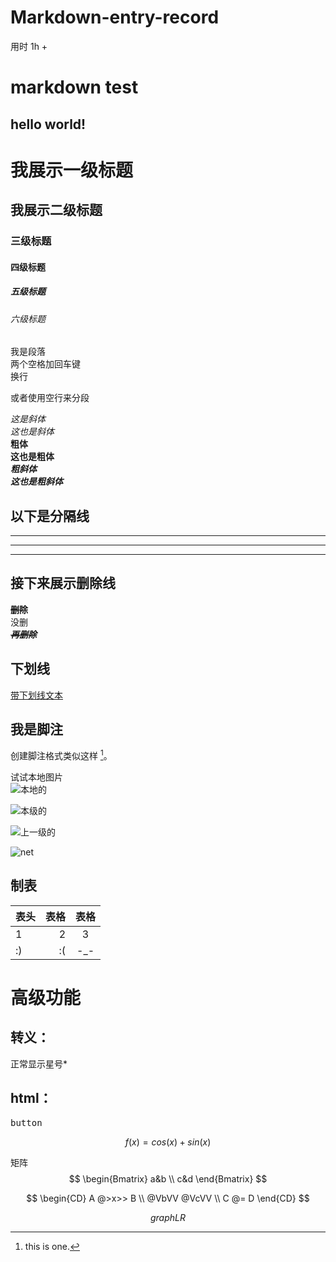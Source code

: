 # Markdown-entry-record
用时 1h +
# markdown test
## hello world!

我展示一级标题
==============
我展示二级标题
--------------
### 三级标题
#### 四级标题
##### 五级标题
###### 六级标题

我是段落  
两个空格加回车键  
换行  

或者使用空行来分段

*这是斜体*  
_这也是斜体_  
**粗体**  
__这也是粗体__  
***粗斜体***  
___这也是粗斜体___  


## 以下是分隔线

---

***
___

## 接下来展示删除线  
~~**删除**~~  
没删  
~~***再删除***~~

## 下划线  
<u>带下划线文本</u>

## 我是脚注  

创建脚注格式类似这样 [^123]。


[^123]: this is one.

试试本地图片  
![本地的](.\\pics\\1.png)  

![本级的](0.png)  

![上一级的](..\\2.png)

![net](https://ts1.cn.mm.bing.net/th/id/R-C.6b9074faed6dae2a0457e690c2aa3a03?rik=6V%2fv2rXhPCf7Pg&riu=http%3a%2f%2fn.sinaimg.cn%2fsinacn20115%2f534%2fw1280h854%2f20190221%2f9461-htknpmf9890147.jpg&ehk=RyGDdQrMiIWbz7Uxa%2fLSPOz2iXvM8JpbkBIZgttQkWc%3d&risl=&pid=ImgRaw&r=0)

## 制表  

|表头|表格|表格|
|:--- |-:|:-:|
|1|2|3|
|:)| :(| -_-|

# 高级功能
## 转义： 
正常显示星号\*

## html：
<kbd>button</kbd>

$$f(x)=cos(x)+sin(x)$$

矩阵
$$
\begin{Bmatrix}
a&b \\
c&d
\end{Bmatrix}
$$


$$
\begin{CD}
    A @>x>> B  \\
@VbVV @VcVV \\
    C @= D
\end{CD}
$$

```math
graph LR

```
